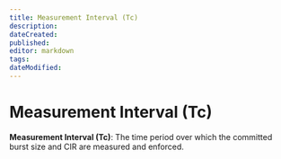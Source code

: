 ```yaml
---
title: Measurement Interval (Tc)
description: 
dateCreated: 
published: 
editor: markdown
tags: 
dateModified: 
---
```

# Measurement Interval (Tc)

**Measurement Interval (Tc)**: The time period over which the committed burst size and CIR are measured and enforced.
